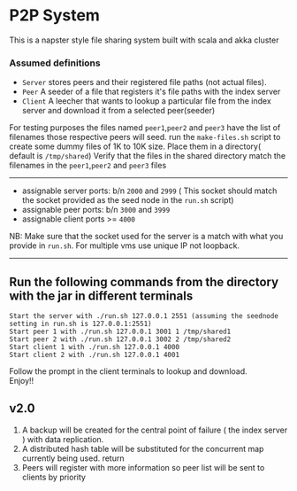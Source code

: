 # P2P System


This is a napster style file sharing system built with scala and akka cluster

### Assumed definitions
* `Server` stores peers and their registered file paths (not actual files). 
* `Peer`  A seeder of a file that registers it's file paths with the index server  
* `Client` A leecher that wants to lookup a particular file from the index server  and download it
        from a selected peer(seeder)

For testing purposes the files named `peer1`,`peer2` and `peer3` have the list of filenames those respective peers will seed.
run the `make-files.sh` script to create some dummy files of 1K to 10K size. Place them in a directory( default is `/tmp/shared`)
Verify that the files in the shared directory match the filenames in the `peer1`,`peer2` and `peer3` files

*****
* assignable server ports: b/n `2000` and `2999` ( This socket should match the socket provided as the seed node in the `run.sh` script)
* assignable peer ports:   b/n `3000` and `3999` 
* assignable client ports  >= `4000`

NB:
   Make sure that the socket used for the server is a match with what you provide in `run.sh`.
   For multiple vms use unique IP not loopback.
*****

## Run the following commands from the directory with the jar in different terminals
    Start the server with ./run.sh 127.0.0.1 2551 (assuming the seednode setting in run.sh is 127.0.0.1:2551)
    Start peer 1 with ./run.sh 127.0.0.1 3001 1 /tmp/shared1
    Start peer 2 with ./run.sh 127.0.0.1 3002 2 /tmp/shared2
    Start client 1 with ./run.sh 127.0.0.1 4000
    Start client 2 with ./run.sh 127.0.0.1 4001

Follow the prompt in the client terminals to lookup and download.  
Enjoy!!

## v2.0
1. A backup will be created for the central point of failure ( the index server ) with data replication.
2. A distributed hash table will be substituted for the concurrent map currently being used.  return
3. Peers will register with more information so peer list will be sent to clients by priority
